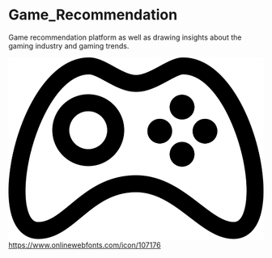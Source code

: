 # Game_Recommendation
 Game recommendation platform as well as drawing insights about the gaming industry and gaming trends.
 
 
 ![images](img_107176)
 https://www.onlinewebfonts.com/icon/107176
